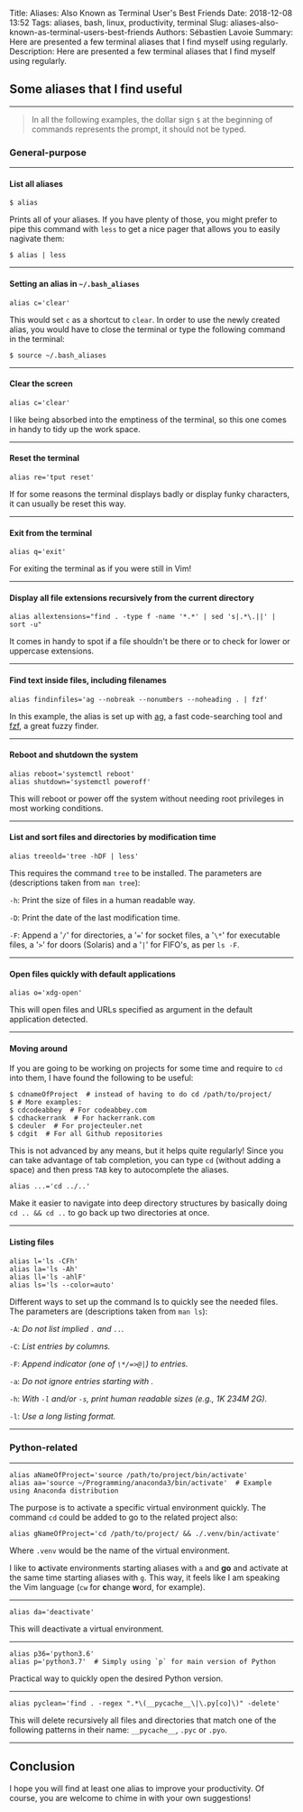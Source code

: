 Title: Aliases: Also Known as Terminal User's Best Friends
Date: 2018-12-08 13:52
Tags: aliases, bash, linux, productivity, terminal
Slug: aliases-also-known-as-terminal-users-best-friends
Authors: Sébastien Lavoie
Summary: Here are presented a few terminal aliases that I find myself using regularly.
Description: Here are presented a few terminal aliases that I find myself using regularly.


## Some aliases that I find useful

---

> In all the following examples, the dollar sign `$` at the beginning of
commands represents the prompt, it should not be typed.

### General-purpose

---

#### List all aliases

~~~~{.bash}
$ alias
~~~~

Prints all of your aliases. If you have plenty of those, you might
prefer to pipe this command with `less` to get a nice pager that allows
you to easily nagivate them:

~~~~{.bash}
$ alias | less
~~~~

---

#### Setting an alias in `~/.bash_aliases`

~~~~{.bash}
alias c='clear'
~~~~

This would set `c` as a shortcut to `clear`. In order to use the
newly created alias, you would have to close the terminal or type the
following command in the terminal:

~~~~{.bash}
$ source ~/.bash_aliases
~~~~

---

#### Clear the screen

~~~~{.bash}
alias c='clear'
~~~~

I like being absorbed into the emptiness of the terminal, so this one
comes in handy to tidy up the work space.

---

#### Reset the terminal

~~~~{.bash}
alias re='tput reset'
~~~~

If for some reasons the terminal displays badly or display funky
characters, it can usually be reset this way.

---

#### Exit from the terminal

~~~~{.bash}
alias q='exit'
~~~~

For exiting the terminal as if you were still in Vim!

---

#### Display all file extensions recursively from the current directory

~~~~{.bash}
alias allextensions="find . -type f -name '*.*' | sed 's|.*\.||' | sort -u"
~~~~

It comes in handy to spot if a file shouldn't be there or to check for
lower or uppercase extensions.

---

#### Find text inside files, including filenames

~~~~{.bash}
alias findinfiles='ag --nobreak --nonumbers --noheading . | fzf'
~~~~

In this example, the alias is set up with
[ag](https://github.com/ggreer/the_silver_searcher), a fast
code-searching tool and [fzf](https://github.com/junegunn/fzf), a great
fuzzy finder.

---

#### Reboot and shutdown the system

~~~~{.bash}
alias reboot='systemctl reboot'
alias shutdown='systemctl poweroff'
~~~~

This will reboot or power off the system without needing root privileges
in most working conditions.

---

#### List and sort files and directories by modification time

~~~~{.bash}
alias treeold='tree -hDF | less'
~~~~

This requires the command `tree` to be installed. The parameters are
(descriptions taken from `man tree`):

`-h`: Print the size of files in a human readable way.

`-D`: Print the date of the last modification time.

`-F`: Append a '`/`' for directories, a '`=`' for socket files, a '`\*`'
for executable files, a '`>`' for doors (Solaris) and a '`|`' for
FIFO's, as per `ls -F`.

---

#### Open files quickly with default applications

~~~~{.bash}
alias o='xdg-open'
~~~~

This will open files and URLs specified as argument in the default
application detected.

---

#### Moving around

If you are going to be working on projects for some time and require to
`cd` into them, I have found the following to be useful:

~~~~{.bash}
$ cdnameOfProject  # instead of having to do cd /path/to/project/
$ # More examples:
$ cdcodeabbey  # For codeabbey.com
$ cdhackerrank  # For hackerrank.com
$ cdeuler  # For projecteuler.net
$ cdgit  # For all Github repositories
~~~~

This is not advanced by any means, but it helps quite regularly! Since
you can take advantage of tab completion, you can type `cd` (without
adding a space) and then press `TAB` key to autocomplete the aliases.

~~~~{.bash}
alias ...='cd ../..'
~~~~

Make it easier to navigate into deep directory structures by basically
doing `cd .. && cd ..` to go back up two directories at once.

---

#### Listing files

~~~~{.bash}
alias l='ls -CFh'
alias la='ls -Ah'
alias ll='ls -ahlF'
alias ls='ls --color=auto'
~~~~

Different ways to set up the command ls to quickly see the needed files.
The parameters are (descriptions taken from `man ls`):

`-A`: _Do not list implied `.` and `..`._

`-C`: _List entries by columns._

`-F`: _Append indicator (one of `\*/=>@|`) to entries._

`-a`: _Do not ignore entries starting with ._

`-h`: _With `-l` and/or `-s`, print human readable sizes (e.g., 1K 234M 2G)._

`-l`: _Use a long listing format._

---

### Python-related

---

~~~~{.bash}
alias aNameOfProject='source /path/to/project/bin/activate'
alias aa='source ~/Programming/anaconda3/bin/activate'  # Example using Anaconda distribution
~~~~

The purpose is to activate a specific virtual environment quickly. The
command `cd` could be added to go to the related project also:

~~~~{.bash}
alias gNameOfProject='cd /path/to/project/ && ./.venv/bin/activate'
~~~~

Where `.venv` would be the name of the virtual environment.

I like to **a**ctivate environments starting aliases with `a` and **go**
and activate at the same time starting aliases with `g`. This way, it
feels like I am speaking the Vim language (`cw` for **c**hange **w**ord,
for example).

---

~~~~{.bash}
alias da='deactivate'
~~~~

This will deactivate a virtual environment.

---

~~~~{.bash}
alias p36='python3.6'
alias p='python3.7'  # Simply using `p` for main version of Python
~~~~

Practical way to quickly open the desired Python version.

---

~~~~{.bash}
alias pyclean='find . -regex ".*\(__pycache__\|\.py[co]\)" -delete'
~~~~

This will delete recursively all files and directories that match one of
the following patterns in their name: `__pycache__`, `.pyc` or `.pyo`.

---

## Conclusion

I hope you will find at least one alias to improve your productivity.
Of course, you are welcome to chime in with your own suggestions!
